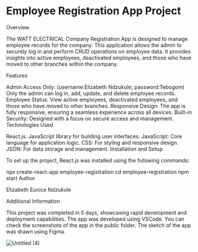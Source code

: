 # Employee Registration App Project

Overview

The WATT ELECTRICAL Company Registration App is designed to manage employee records for the company. This application allows the admin to securely log in and perform CRUD operations on employee data. It provides insights into active employees, deactivated employees, and those who have moved to other branches within the company.

Features

Admin Access Only: (username:Elizabeth Ndzukule; password:Tebogom) Only the admin can log in, add, update, and delete employee records.
Employee Status: View active employees, deactivated employees, and those who have moved to other branches.
Responsive Design: The app is fully responsive, ensuring a seamless experience across all devices.
Built-in Security: Designed with a focus on secure access and management.
Technologies Used

React.js: JavaScript library for building user interfaces.
JavaScript: Core language for application logic.
CSS: For styling and responsive design.
JSON: For data storage and management.
Installation and Setup

To set up the project, React.js was installed using the following commands:

npx create-react-app employee-registration
cd employee-registration
npm start
Author

Elizabeth Eunice Ndzukule

Additional Information

This project was completed in 5 days, showcasing rapid development and deployment capabilities. The app was developed using VSCode. You can check the screenshots of the app in the public folder. The sketch of the app was drawn using Figma.

![Untitled (4)](https://github.com/user-attachments/assets/13898925-8664-44fa-8b75-5f4e72f60874)







